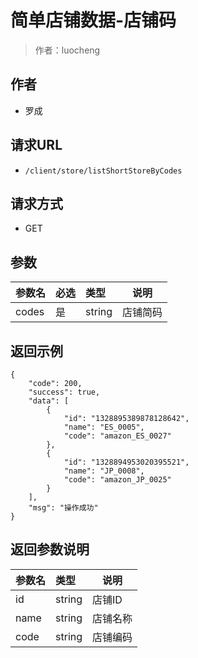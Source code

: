 # 简单店铺数据-店铺码

> 作者：luocheng

## 作者

- 罗成

## 请求URL

- ` /client/store/listShortStoreByCodes `
  
## 请求方式
- GET

## 参数

|参数名|必选|类型|说明|
|:----    |:---|:----- |-----   |
|codes |是  |string | 店铺简码    |

## 返回示例

``` 
{
    "code": 200,
    "success": true,
    "data": [
        {
            "id": "1328895389878128642",
            "name": "ES_0005",
            "code": "amazon_ES_0027"
        },
        {
            "id": "1328894953020395521",
            "name": "JP_0008",
            "code": "amazon_JP_0025"
        }
    ],
    "msg": "操作成功"
}
```

## 返回参数说明 

|参数名|类型|说明|
|:-----  |:-----|-----                           |
|id |string   |店铺ID  |
|name |string   |店铺名称  |
|code |string   |店铺编码  |